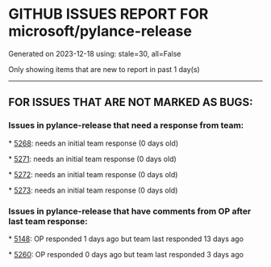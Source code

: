 
# GITHUB ISSUES REPORT FOR microsoft/pylance-release


Generated on 2023-12-18 using: stale=30, all=False


Only showing items that are new to report in past 1 day(s)


---

## FOR ISSUES THAT ARE NOT MARKED AS BUGS:


### Issues in pylance-release that need a response from team:


\* [5268](https://github.com/microsoft/pylance-release/issues/5268 "Slow Code Completion for Function Names When Analyzing Overridable Functions in Classes"): needs an initial team response (0 days old)

\* [5271](https://github.com/microsoft/pylance-release/issues/5271 "Create Type Stub fails silently"): needs an initial team response (0 days old)

\* [5272](https://github.com/microsoft/pylance-release/issues/5272 "Expand Selection on a class method selects the whole file"): needs an initial team response (0 days old)

\* [5273](https://github.com/microsoft/pylance-release/issues/5273 "Jupyter notebook has no syntax highlithging"): needs an initial team response (0 days old)

### Issues in pylance-release that have comments from OP after last team response:


\* [5148](https://github.com/microsoft/pylance-release/issues/5148 "When I try to rename a function definition I run into a bug"): OP responded 1 days ago but team last responded 13 days ago

\* [5260](https://github.com/microsoft/pylance-release/issues/5260 "Go to definition not working in network drive after updating Pylance from 2023.11.10 to 2023.12.1"): OP responded 0 days ago but team last responded 3 days ago
